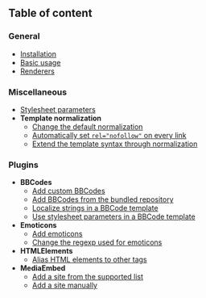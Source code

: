 ## Table of content

### **General**
  * [Installation](https://github.com/s9e/TextFormatter/blob/master/docs/Cookbook/General/00_Installation.md)
  * [Basic usage](https://github.com/s9e/TextFormatter/blob/master/docs/Cookbook/General/01_BasicUsage.md)
  * [Renderers](https://github.com/s9e/TextFormatter/blob/master/docs/Cookbook/General/10_Renderers.md)

### **Miscellaneous**
  * [Stylesheet parameters](https://github.com/s9e/TextFormatter/blob/master/docs/Cookbook/Miscellaneous/StylesheetParameters.md)
  * **Template normalization**
    * [Change the default normalization](https://github.com/s9e/TextFormatter/blob/master/docs/Cookbook/Miscellaneous/Template_normalization/01_ChangeDefault.md)
    * [Automatically set `rel="nofollow"` on every link](https://github.com/s9e/TextFormatter/blob/master/docs/Cookbook/Miscellaneous/Template_normalization/02_SetRelLink.md)
    * [Extend the template syntax through normalization](https://github.com/s9e/TextFormatter/blob/master/docs/Cookbook/Miscellaneous/Template_normalization/03_Extends.md)

### **Plugins**
  * **BBCodes**
    * [Add custom BBCodes](https://github.com/s9e/TextFormatter/blob/master/docs/Cookbook/Plugins/BBCodes/AddCustom.md)
    * [Add BBCodes from the bundled repository](https://github.com/s9e/TextFormatter/blob/master/docs/Cookbook/Plugins/BBCodes/AddFromRepository.md)
    * [Localize strings in a BBCode template](https://github.com/s9e/TextFormatter/blob/master/docs/Cookbook/Plugins/BBCodes/Localize.md)
    * [Use stylesheet parameters in a BBCode template](https://github.com/s9e/TextFormatter/blob/master/docs/Cookbook/Plugins/BBCodes/Parameters.md)
  * **Emoticons**
    * [Add emoticons](https://github.com/s9e/TextFormatter/blob/master/docs/Cookbook/Plugins/Emoticons/AddEmoticons.md)
    * [Change the regexp used for emoticons](https://github.com/s9e/TextFormatter/blob/master/docs/Cookbook/Plugins/Emoticons/ChangeRegexp.md)
  * **HTMLElements**
    * [Alias HTML elements to other tags](https://github.com/s9e/TextFormatter/blob/master/docs/Cookbook/Plugins/HTMLElements/Aliases.md)
  * **MediaEmbed**
    * [Add a site from the supported list](https://github.com/s9e/TextFormatter/blob/master/docs/Cookbook/Plugins/MediaEmbed/AddBundled.md)
    * [Add a site manually](https://github.com/s9e/TextFormatter/blob/master/docs/Cookbook/Plugins/MediaEmbed/AddCustom.md)
